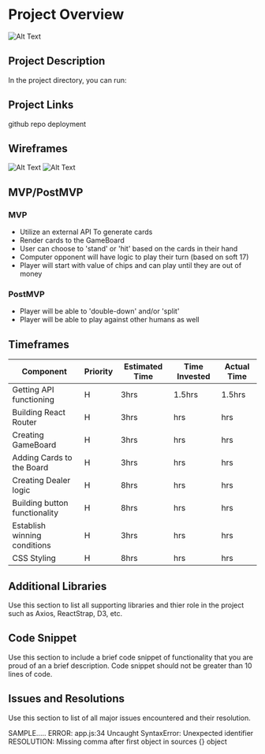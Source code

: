 # Project Overview

![Alt Text](https://media.giphy.com/media/l1IXY77djUsHH6S8o/giphy.gif)

## Project Description

In the project directory, you can run:

## Project Links

github repo
deployment

## Wireframes

![Alt Text](https://res.cloudinary.com/ddxlt1pzx/image/upload/v1578343424/BlackJack%20Wireframes/Wireframe_of_Game_fssa4p.png)
![Alt Text](https://res.cloudinary.com/ddxlt1pzx/image/upload/v1578343424/BlackJack%20Wireframes/React_Components_Heirarchy_tkla6y.png)

## MVP/PostMVP

### MVP

- Utilize an external API To generate cards
- Render cards to the GameBoard
- User can choose to 'stand' or 'hit' based on the cards in their hand
- Computer opponent will have logic to play their turn (based on soft 17)
- Player will start with value of chips and can play until they are out of money

### PostMVP

- Player will be able to 'double-down' and/or 'split'
- Player will be able to play against other humans as well

## Timeframes

| Component                     | Priority | Estimated Time | Time Invested | Actual Time |
| ----------------------------- | -------- | -------------- | ------------- | ----------- |
| Getting API functioning       | H        | 3hrs           | 1.5hrs        | 1.5hrs      |
| Building React Router         | H        | 3hrs           | hrs           | hrs         |
| Creating GameBoard            | H        | 3hrs           | hrs           | hrs         |
| Adding Cards to the Board     | H        | 3hrs           | hrs           | hrs         |
| Creating Dealer logic         | H        | 8hrs           | hrs           | hrs         |
| Building button functionality | H        | 8hrs           | hrs           | hrs         |
| Establish winning conditions  | H        | 3hrs           | hrs           | hrs         |
| CSS Styling                   | H        | 8hrs           | hrs           | hrs         |

## Additional Libraries

Use this section to list all supporting libraries and thier role in the project such as Axios, ReactStrap, D3, etc.

## Code Snippet

Use this section to include a brief code snippet of functionality that you are proud of an a brief description. Code snippet should not be greater than 10 lines of code.

## Issues and Resolutions

Use this section to list of all major issues encountered and their resolution.

SAMPLE.....
ERROR: app.js:34 Uncaught SyntaxError: Unexpected identifier
RESOLUTION: Missing comma after first object in sources {} object
